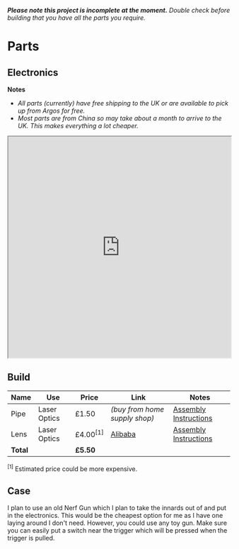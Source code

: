 ***Please note this project is incomplete at the moment.*** *Double check before building that you have all the parts you require.*

# Parts

## Electronics

**Notes**
* *All parts (currently) have free shipping to the UK or are available to pick up from Argos for free.*
* *Most parts are from China so may take about a month to arrive to the UK. This makes everything a lot cheaper.*

<iframe src="https://docs.google.com/spreadsheets/d/10sGLMlorx0YPMuvcdUpBfA7B0fZ4rBAWfWaThR9MVnE/pubhtml?gid=0&amp;single=true&amp;widget=true&amp;headers=false" style="width: 100%; height: 500px;"></iframe>

## Build

| Name | Use | Price | Link | Notes |
| ---- | --- | ----- | ---- | ----- |
| Pipe | Laser Optics | £1.50 | *(buy from home supply shop)* | [Assembly Instructions](http://www.lasertagparts.com/mtoptics.htm) |
| Lens | Laser Optics | £4.00<sup>[1]</sup> | [Alibaba](https://www.alibaba.com/product-detail/Optical-double-convex-glass-lens_1175507324.html?s=p) | [Assembly Instructions](http://www.lasertagparts.com/mtoptics.htm) |
| **Total** |  | **£5.50** |  |  |

<sup>[1]</sup> Estimated price could be more expensive.

## Case

I plan to use an old Nerf Gun which I plan to take the innards out of and put in the electronics. This would be the cheapest option for me as I have one laying around I don't need. However, you could use any toy gun. Make sure you can easily put a switch near the trigger which will be pressed when the trigger is pulled.
